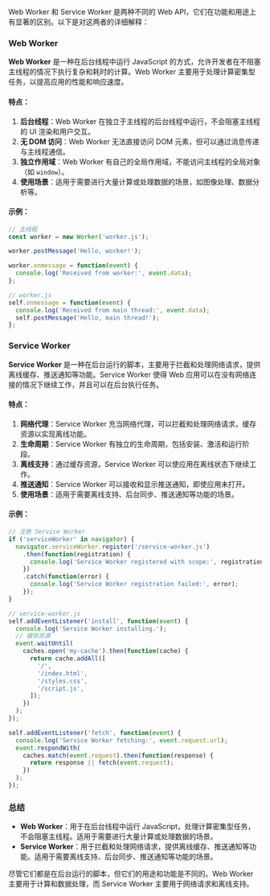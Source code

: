 Web Worker 和 Service Worker 是两种不同的 Web API，它们在功能和用途上有显著的区别。以下是对这两者的详细解释：

### Web Worker

**Web Worker** 是一种在后台线程中运行 JavaScript 的方式，允许开发者在不阻塞主线程的情况下执行复杂和耗时的计算。Web Worker 主要用于处理计算密集型任务，以提高应用的性能和响应速度。

#### 特点：
1. **后台线程**：Web Worker 在独立于主线程的后台线程中运行，不会阻塞主线程的 UI 渲染和用户交互。
2. **无 DOM 访问**：Web Worker 无法直接访问 DOM 元素，但可以通过消息传递与主线程通信。
3. **独立作用域**：Web Worker 有自己的全局作用域，不能访问主线程的全局对象（如 `window`）。
4. **使用场景**：适用于需要进行大量计算或处理数据的场景，如图像处理、数据分析等。

#### 示例：
```javascript
// 主线程
const worker = new Worker('worker.js');

worker.postMessage('Hello, worker!');

worker.onmessage = function(event) {
  console.log('Received from worker:', event.data);
};

// worker.js
self.onmessage = function(event) {
  console.log('Received from main thread:', event.data);
  self.postMessage('Hello, main thread!');
};
```

### Service Worker

**Service Worker** 是一种在后台运行的脚本，主要用于拦截和处理网络请求，提供离线缓存、推送通知等功能。Service Worker 使得 Web 应用可以在没有网络连接的情况下继续工作，并且可以在后台执行任务。

#### 特点：
1. **网络代理**：Service Worker 充当网络代理，可以拦截和处理网络请求，缓存资源以实现离线功能。
2. **生命周期**：Service Worker 有独立的生命周期，包括安装、激活和运行阶段。
3. **离线支持**：通过缓存资源，Service Worker 可以使应用在离线状态下继续工作。
4. **推送通知**：Service Worker 可以接收和显示推送通知，即使应用未打开。
5. **使用场景**：适用于需要离线支持、后台同步、推送通知等功能的场景。

#### 示例：
```javascript
// 注册 Service Worker
if ('serviceWorker' in navigator) {
  navigator.serviceWorker.register('/service-worker.js')
    .then(function(registration) {
      console.log('Service Worker registered with scope:', registration.scope);
    })
    .catch(function(error) {
      console.log('Service Worker registration failed:', error);
    });
}

// service-worker.js
self.addEventListener('install', function(event) {
  console.log('Service Worker installing.');
  // 缓存资源
  event.waitUntil(
    caches.open('my-cache').then(function(cache) {
      return cache.addAll([
        '/',
        '/index.html',
        '/styles.css',
        '/script.js',
      ]);
    })
  );
});

self.addEventListener('fetch', function(event) {
  console.log('Service Worker fetching:', event.request.url);
  event.respondWith(
    caches.match(event.request).then(function(response) {
      return response || fetch(event.request);
    })
  );
});
```

### 总结

- **Web Worker**：用于在后台线程中运行 JavaScript，处理计算密集型任务，不会阻塞主线程。适用于需要进行大量计算或处理数据的场景。
- **Service Worker**：用于拦截和处理网络请求，提供离线缓存、推送通知等功能。适用于需要离线支持、后台同步、推送通知等功能的场景。

尽管它们都是在后台运行的脚本，但它们的用途和功能是不同的。Web Worker 主要用于计算和数据处理，而 Service Worker 主要用于网络请求和离线支持。
